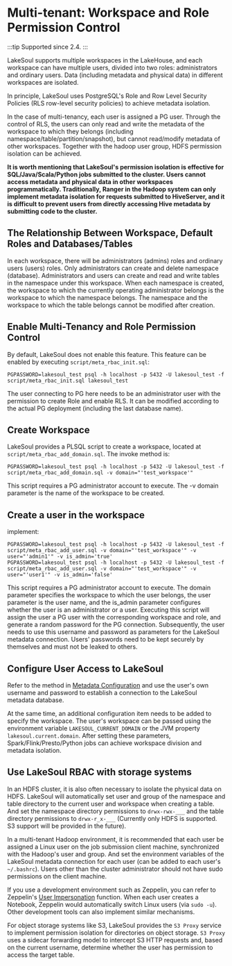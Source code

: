 # Multi-tenant: Workspace and Role Permission Control

:::tip
Supported since 2.4.
:::

LakeSoul supports multiple workspaces in the LakeHouse, and each workspace can have multiple users, divided into two roles: administrators and ordinary users. Data (including metadata and physical data) in different workspaces are isolated.

In principle, LakeSoul uses PostgreSQL's Role and Row Level Security Policies (RLS row-level security policies) to achieve metadata isolation.

In the case of multi-tenancy, each user is assigned a PG user. Through the control of RLS, the users can only read and write the metadata of the workspace to which they belongs (including namespace/table/partition/snapshot), but cannot read/modify metadata of other workspaces. Together with the hadoop user group, HDFS permission isolation can be achieved.

**It is worth mentioning that LakeSoul's permission isolation is effective for SQL/Java/Scala/Python jobs submitted to the cluster. Users cannot access metadata and physical data in other workspaces programmatically. Traditionally, Ranger in the Hadoop system can only implement metadata isolation for requests submitted to HiveServer, and it is difficult to prevent users from directly accessing Hive metadata by submitting code to the cluster.**

## The Relationship Between Workspace, Default Roles and Databases/Tables
In each workspace, there will be administrators (admins) roles and ordinary users (users) roles. Only administrators can create and delete namespace (database). Administrators and users can create and read and write tables in the namespace under this workspace. When each namespace is created, the workspace to which the currently operating administrator belongs is the workspace to which the namespace belongs. The namespace and the workspace to which the table belongs cannot be modified after creation.

## Enable Multi-Tenancy and Role Permission Control
By default, LakeSoul does not enable this feature. This feature can be enabled by executing `script/meta_rbac_init.sql`:
```shell
PGPASSWORD=lakesoul_test psql -h localhost -p 5432 -U lakesoul_test -f script/meta_rbac_init.sql lakesoul_test
```
The user connecting to PG here needs to be an administrator user with the permission to create Role and enable RLS. It can be modified according to the actual PG deployment (including the last database name).

## Create Workspace
LakeSoul provides a PLSQL script to create a workspace, located at `script/meta_rbac_add_domain.sql`. The invoke method is:
```shell
PGPASSWORD=lakesoul_test psql -h localhost -p 5432 -U lakesoul_test -f script/meta_rbac_add_domain.sql -v domain="'test_workspace'"
```
This script requires a PG administrator account to execute. The -v domain parameter is the name of the workspace to be created.

## Create a user in the workspace
implement:
```shell
PGPASSWORD=lakesoul_test psql -h localhost -p 5432 -U lakesoul_test -f script/meta_rbac_add_user.sql -v domain="'test_workspace'" -v user="'admin1'" -v is_admin='true'
PGPASSWORD=lakesoul_test psql -h localhost -p 5432 -U lakesoul_test -f script/meta_rbac_add_user.sql -v domain="'test_workspace'" -v user="'user1'" -v is_admin='false'
```
This script requires a PG administrator account to execute. The domain parameter specifies the workspace to which the user belongs, the user parameter is the user name, and the is_admin parameter configures whether the user is an administrator or a user. Executing this script will assign the user a PG user with the corresponding workspace and role, and generate a random password for the PG connection. Subsequently, the user needs to use this username and password as parameters for the LakeSoul metadata connection. Users' passwords need to be kept securely by themselves and must not be leaked to others.

## Configure User Access to LakeSoul
Refer to the method in [Metadata Configuration](01-setup-meta-env.md) and use the user's own username and password to establish a connection to the LakeSoul metadata database.

At the same time, an additional configuration item needs to be added to specify the workspace. The user's workspace can be passed using the environment variable `LAKESOUL_CURRENT_DOMAIN` or the JVM property `lakesoul.current.domain`. After setting these parameters, Spark/Flink/Presto/Python jobs can achieve workspace division and metadata isolation.

## Use LakeSoul RBAC with storage systems
In an HDFS cluster, it is also often necessary to isolate the physical data on HDFS. LakeSoul will automatically set  user and group of the namespace and table directory to the current user and workspace when creating a table. And set the namespace directory permissions to `drwx-rwx-___` and the table directory permissions to `drwx-r_x-___` (Currently only HDFS is supported. S3 support will be provided in the future).

In a multi-tenant Hadoop environment, it is recommended that each user be assigned a Linux user on the job submission client machine, synchronized with the Hadoop's user and group. And set the environment variables of the LakeSoul metadata connection for each user (can be added to each user's `~/.bashrc`). Users other than the cluster administrator should not have sudo permissions on the client machine.

If you use a development environment such as Zeppelin, you can refer to Zeppelin's [User Impersonation](https://zeppelin.apache.org/docs/0.10.0/usage/interpreter/user_impersonation.html) function. When each user creates a Notebook, Zeppelin would automatically switch Linux users (via `sudo -u`). Other development tools can also implement similar mechanisms.

For object storage systems like S3, LakeSoul provides the `S3 Proxy` service to implement permission isolation for directories on object storage. `S3 Proxy` uses a sidecar forwarding model to intercept S3 HTTP requests and, based on the current username, determine whether the user has permission to access the target table.